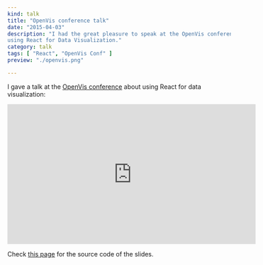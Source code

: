```yaml
---
kind: talk
title: "OpenVis conference talk"
date: "2015-04-03"
description: "I had the great pleasure to speak at the OpenVis conference about 
using React for Data Visualization."
category: talk
tags: [ "React", "OpenVis Conf" ]
preview: "./openvis.png"

---
```

I gave a talk at the <a href="https://openvisconf.com/2015/" target="_blank" rel="noopener">OpenVis conference</a> about 
using React for data visualization: 

<div style="text-align: center">
<iframe width="560" height="315" src="https://www.youtube.com/embed/dcLrbiHIX5M?rel=0" frameborder="0" allow="autoplay; encrypted-media" allowfullscreen></iframe>
</div>

Check <a href="https://github.com/ilyabo/openvis-react" target="_blank" rel="noopener">this page</a> for the source code of the slides.
